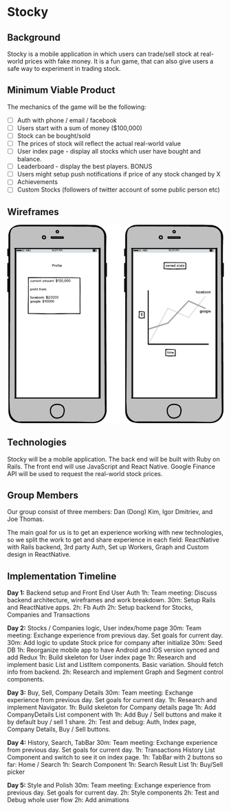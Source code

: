 # Stocky

## Background
  Stocky is a mobile application in which users can trade/sell stock
at real-world prices with fake money. It is a fun game, that can also
give users a safe way to experiment in trading stock.

## Minimum Viable Product
The mechanics of the game will be the following:
- [ ] Auth with phone / email / facebook
- [ ] Users start with a sum of money ($100,000)
- [ ] Stock can be bought/sold
- [ ] The prices of stock will reflect the actual real-world value
- [ ] User index page - display all stocks which user have bought and balance.
- [ ] Leaderboard - display the best players.
BONUS
- [ ] Users might setup push notifications if price of any stock changed by X
- [ ] Achievements
- [ ] Custom Stocks (followers of twitter account of some public person etc)

## Wireframes
![ ](./docs/wireframes/wireframe.png)

## Technologies
Stocky will be a mobile application. The back end will be built with
Ruby on Rails. The front end will use JavaScript and React Native. Google
Finance API will be used to request the real-world stock prices.

## Group Members
Our group consist of three members: Dan (Dong) Kim, Igor Dmitriev, and Joe Thomas.

The main goal for us is to get an experience working with new technologies,
so we split the work to get and share experience in each field:
ReactNative with Rails backend, 3rd party Auth, Set up Workers,
Graph and Custom design in ReactNative.

## Implementation Timeline
**Day 1:** Backend setup and Front End User Auth
1h: Team meeting: Discuss backend architecture, wireframes and work breakdown.
30m: Setup Rails and ReactNative apps.
2h: Fb Auth
2h: Setup backend for Stocks, Companies and Transactions

**Day 2:** Stocks / Companies logic, User index/home page
30m: Team meeting: Exchange experience from previous day. Set goals for current day.
30m: Add logic to update Stock price for company after initialize
30m: Seed DB
1h: Reorganize mobile app to have Android and iOS version synced and add Redux
1h: Build skeleton for User index page
1h: Research and implement basic List and ListItem components. Basic variation. Should fetch info from backend.
2h: Research and implement Graph and Segment control components.

**Day 3:** Buy, Sell, Company Details
30m: Team meeting: Exchange experience from previous day. Set goals for current day.
1h: Research and implement Navigator.
1h: Build skeleton for Company details page
1h: Add CompanyDetails List component with
1h: Add Buy / Sell buttons and make it by default buy / sell 1 share.
2h: Test and debug: Auth, Index page, Company Details, Buy / Sell buttons.


**Day 4:** History, Search, TabBar
30m: Team meeting: Exchange experience from previous day. Set goals for current day.
1h: Transactions History List Component and switch to see it on index page.
1h: TabBar with 2 buttons so far: Home / Search
1h: Search Component
1h: Search Result List
1h: Buy/Sell picker

**Day 5:** Style and Polish
30m: Team meeting: Exchange experience from previous day. Set goals for current day.
2h: Style components
2h: Test and Debug whole user flow
2h: Add animations
